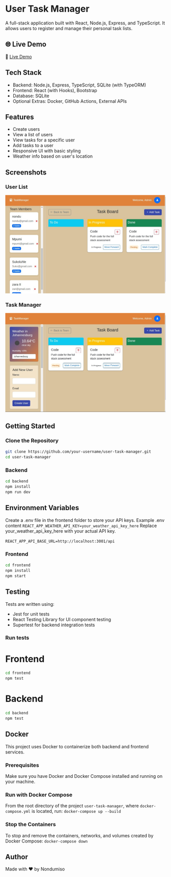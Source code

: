 # User Task Manager

A full-stack application built with React, Node.js, Express, and TypeScript. It allows users to register and manage their personal task lists.

## 🌐 Live Demo

🔗 [Live Demo](https://user-task-manager-git-main-nondumisos-projects-b740904b.vercel.app/)

## Tech Stack

- Backend: Node.js, Express, TypeScript, SQLite (with TypeORM)
- Frontend: React (with Hooks), Bootstrap
- Database: SQLite
- Optional Extras: Docker, GitHub Actions, External APIs

## Features

- Create users
- View a list of users
- View tasks for a specific user
- Add tasks to a user
- Responsive UI with basic styling
- Weather info based on user's location

## Screenshots

###  User List
![User List Screenshot](frontend/public/task2.jpeg)

###  Task Manager
![Task Manager Screenshot](frontend/public/task-image.jpeg)

## Getting Started

### Clone the Repository

```bash
git clone https://github.com/your-username/user-task-manager.git
cd user-task-manager
```

### Backend

```bash
cd backend
npm install
npm run dev
```

## Environment Variables

Create a .env file in the frontend folder to store your API keys.
Example .env content
`REACT_APP_WEATHER_API_KEY=your_weather_api_key_here`
Replace your_weather_api_key_here with your actual API key.

`REACT_APP_API_BASE_URL=http://localhost:3001/api`

### Frontend

```bash
cd frontend
npm install
npm start
```

## Testing

Tests are written using:

- Jest for unit tests
- React Testing Library for UI component testing
- Supertest for backend integration tests

### Run tests

# Frontend

```bash
cd frontend
npm test
```

# Backend

```bash
cd backend
npm test
```

## Docker

This project uses Docker to containerize both backend and frontend services.

### Prerequisites

Make sure you have Docker and Docker Compose installed and running on your machine.

### Run with Docker Compose

From the root directory of the project `user-task-manager`, where `docker-compose.yml` is located, run:
`docker-compose up --build`

### Stop the Containers

To stop and remove the containers, networks, and volumes created by Docker Compose:
`docker-compose down`

## Author

Made with ❤️ by Nondumiso
